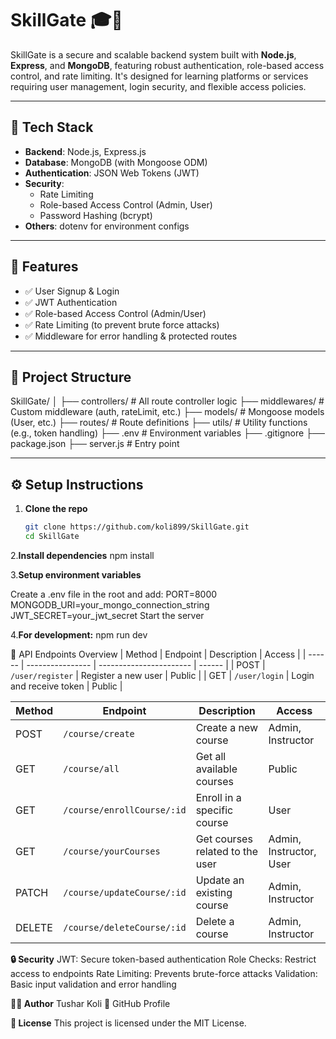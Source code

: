# SkillGate 🎓🚀

SkillGate is a secure and scalable backend system built with **Node.js**, **Express**, and **MongoDB**, featuring robust authentication, role-based access control, and rate limiting. It's designed for learning platforms or services requiring user management, login security, and flexible access policies.

---

## 🔧 Tech Stack

- **Backend**: Node.js, Express.js
- **Database**: MongoDB (with Mongoose ODM)
- **Authentication**: JSON Web Tokens (JWT)
- **Security**: 
  - Rate Limiting
  - Role-based Access Control (Admin, User)
  - Password Hashing (bcrypt)
- **Others**: dotenv for environment configs

---

## 🚀 Features

- ✅ User Signup & Login
- ✅ JWT Authentication
- ✅ Role-based Access Control (Admin/User)
- ✅ Rate Limiting (to prevent brute force attacks)
- ✅ Middleware for error handling & protected routes

---

## 📁 Project Structure

SkillGate/
│
├── controllers/ # All route controller logic
├── middlewares/ # Custom middleware (auth, rateLimit, etc.)
├── models/ # Mongoose models (User, etc.)
├── routes/ # Route definitions
├── utils/ # Utility functions (e.g., token handling)
├── .env # Environment variables
├── .gitignore
├── package.json
├── server.js # Entry point



---

## ⚙️ Setup Instructions

1. **Clone the repo**
   ```bash
   git clone https://github.com/koli899/SkillGate.git
   cd SkillGate
2.**Install dependencies**
npm install

3.**Setup environment variables**

Create a .env file in the root and add:
PORT=8000
MONGODB_URI=your_mongo_connection_string
JWT_SECRET=your_jwt_secret
Start the server

4.**For development:**
npm run dev

📮 API Endpoints Overview
| Method | Endpoint         | Description             | Access |
| ------ | ---------------- | ----------------------- | ------ |
| POST   | `/user/register` | Register a new user     | Public |
| GET    | `/user/login`    | Login and receive token | Public |

| Method | Endpoint                   | Description                     | Access                  |
| ------ | -------------------------- | ------------------------------- | ----------------------- |
| POST   | `/course/create`           | Create a new course             | Admin, Instructor       |
| GET    | `/course/all`              | Get all available courses       | Public                  |
| GET    | `/course/enrollCourse/:id` | Enroll in a specific course     | User                    |
| GET    | `/course/yourCourses`      | Get courses related to the user | Admin, Instructor, User |
| PATCH  | `/course/updateCourse/:id` | Update an existing course       | Admin, Instructor       |
| DELETE | `/course/deleteCourse/:id` | Delete a course                 | Admin, Instructor       |

**🔒 Security**
JWT: Secure token-based authentication
Role Checks: Restrict access to endpoints
Rate Limiting: Prevents brute-force attacks
Validation: Basic input validation and error handling

**🧑‍💻 Author**
Tushar Koli
🔗 GitHub Profile

**📄 License**
This project is licensed under the MIT License.

